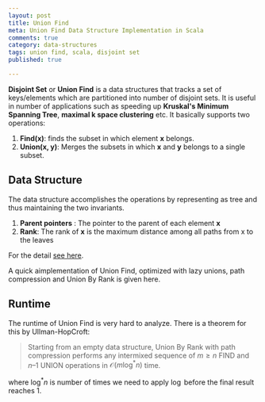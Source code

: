 ```yaml
---
layout: post
title: Union Find
meta: Union Find Data Structure Implementation in Scala
comments: true
category: data-structures
tags: union find, scala, disjoint set
published: true

---
```

**Disjoint Set** or **Union Find** is a data structures that tracks a set of keys/elements which are partitioned into number of disjoint sets. It is useful in number of applications such as speeding up **Kruskal's Minimum Spanning Tree**, **maximal k space clustering** etc. It basically supports two operations:

1. **Find(x)**: finds the subset in which element **x** belongs.
2. **Union(x, y)**: Merges the subsets in which **x** and **y** belongs to a single subset.

## Data Structure
The data structure accomplishes the operations by representing as tree and thus maintaining the two invariants.

1. **Parent pointers** : The pointer to the parent of each element **x**
2. **Rank**: The rank of **x** is the maximum distance among all paths from x to the leaves

For the detail [see here](http://www.cs.princeton.edu/courses/archive/spring13/cos423/lectures/UnionFind.pdf).

A quick aimplementation of Union Find, optimized with lazy unions, path compression and Union By Rank is given here. 
<script src="https://gist.github.com/bistaumanga/f4ec43701fc5b5552ebd.js"></script>

## Runtime
The runtime of Union Find is very hard to analyze. There is a theorem for this by Ullman-HopCroft:

> Starting from an empty data structure, Union By Rank with path compression performs any intermixed sequence of $m \geq n$ FIND and $n – 1$ UNION operations in $\mathcal{O}(m \log^*{n} )$ time. 
 
 where $\log^*{n}$ is number of times we need to apply $\log$ before the final result reaches 1.